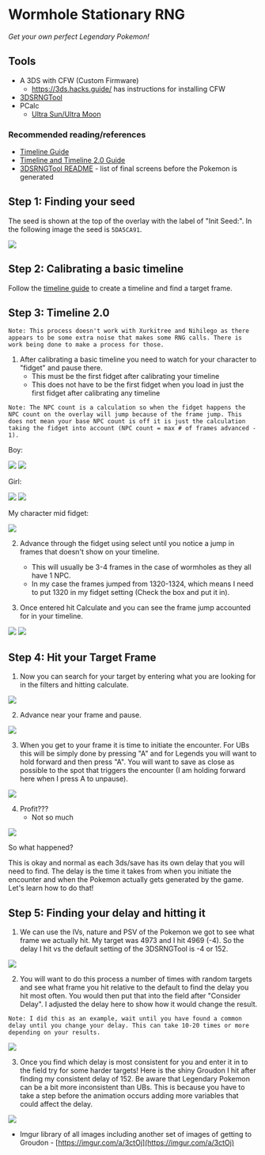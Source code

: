 # Wormhole Stationary RNG

_Get your own perfect Legendary Pokemon!_

## Tools

- A 3DS with CFW (Custom Firmware)
   - https://3ds.hacks.guide/ has instructions for installing CFW
- [3DSRNGTool](https://github.com/wwwwwwzx/3DSRNGTool/releases)
- PCalc
  - [Ultra Sun/Ultra Moon](https://pokemonrng.com/downloads/pcalc/pcalc-usum.zip)

### Recommended reading/references

- [Timeline Guide](https://pokemonrng.com/guides/usum/en/Timeline%20Guide.md)
- [Timeline and Timeline 2.0 Guide](https://github.com/wwwwwwzx/3DSRNGTool/wiki/Gen7-Timeline-Calibration-%28PokeCalcNTR-Only%29)
- [3DSRNGTool README](https://github.com/wwwwwwzx/3DSRNGTool/blob/master/README.md) - list of final screens before the Pokemon is generated

## Step 1: Finding your seed

The seed is shown at the top of the overlay with the label of "Init Seed:". In the following image the seed is `5DA5CA91`.

![](https://i.imgur.com/FXtylJx.png)

## Step 2: Calibrating a basic timeline

Follow the [timeline guide](https://pokemonrng.com/guides/usum/en/Timeline%20Guide.md) to create a timeline and find a target frame.

## Step 3: Timeline 2.0

```
Note: This process doesn't work with Xurkitree and Nihilego as there appears to be some extra noise that makes some RNG calls. There is work being done to make a process for those.
```

1. After calibrating a basic timeline you need to watch for your character to "fidget" and pause there.
   - This must be the first fidget after calibrating your timeline
   - This does not have to be the first fidget when you load in just the first fidget after calibrating any timeline

```
Note: The NPC count is a calculation so when the fidget happens the NPC count on the overlay will jump because of the frame jump. This does not mean your base NPC count is off it is just the calculation taking the fidget into account (NPC count = max # of frames advanced - 1).
```

Boy:

![](https://camo.githubusercontent.com/6319d400d9f87d6dceda41b36caad2bc2a03d905/68747470733a2f2f692e696d6775722e636f6d2f6d41794a3149372e676966) ![](https://camo.githubusercontent.com/dfd85f146d791e87030b5c402100fb64ea711837/68747470733a2f2f692e696d6775722e636f6d2f62587a704d42702e676966)

Girl:

![](https://camo.githubusercontent.com/783ad84d0ba843a82f8ceae7224f88d12278a35c/68747470733a2f2f692e696d6775722e636f6d2f637735787770432e676966) ![](https://camo.githubusercontent.com/4d46716f6dbda58e43acbb7a4837644e6b99bfd9/68747470733a2f2f692e696d6775722e636f6d2f4e6c78337278452e676966)

My character mid fidget:

![](https://i.imgur.com/lhAMvJk.png)

2. Advance through the fidget using select until you notice a jump in frames that doesn't show on your timeline.

   - This will usually be 3-4 frames in the case of wormholes as they all have 1 NPC.
   - In my case the frames jumped from 1320-1324, which means I need to put 1320 in my fidget setting (Check the box and put it in).

3. Once entered hit Calculate and you can see the frame jump accounted for in your timeline.

![](https://i.imgur.com/VtG9yur.jpg) ![](https://i.imgur.com/09VjphH.jpg)

## Step 4: Hit your Target Frame

1. Now you can search for your target by entering what you are looking for in the filters and hitting calculate.

![](https://i.imgur.com/XMni0tq.jpg)

2. Advance near your frame and pause.

![](https://i.imgur.com/ro0o8yq.png)

3. When you get to your frame it is time to initiate the encounter. For UBs this will be simply done by pressing "A" and for Legends you will want to hold forward and then press "A". You will want to save as close as possible to the spot that triggers the encounter (I am holding forward here when I press A to unpause).

![](https://i.imgur.com/TJBM800.png)

4. Profit???
   - Not so much

![](https://i.imgur.com/z3vbvfe.png)

So what happened?

This is okay and normal as each 3ds/save has its own delay that you will need to find. The delay is the time it takes from when you initiate the encounter and when the Pokemon actually gets generated by the game. Let's learn how to do that!

## Step 5: Finding your delay and hitting it

1. We can use the IVs, nature and PSV of the Pokemon we got to see what frame we actually hit. My target was 4973 and I hit 4969 (-4). So the delay I hit vs the default setting of the 3DSRNGTool is -4 or 152.

![](https://i.imgur.com/3arvrHP.jpg)

2. You will want to do this process a number of times with random targets and see what frame you hit relative to the default to find the delay you hit most often. You would then put that into the field after "Consider Delay". I adjusted the delay here to show how it would change the result.

```
Note: I did this as an example, wait until you have found a common delay until you change your delay. This can take 10-20 times or more depending on your results.
```

![](https://i.imgur.com/THTHPpK.jpg)

3. Once you find which delay is most consistent for you and enter it in to the field try for some harder targets! Here is the shiny Groudon I hit after finding my consistent delay of 152. Be aware that Legendary Pokemon can be a bit more inconsistent than UBs. This is because you have to take a step before the animation occurs adding more variables that could affect the delay.

![](https://i.imgur.com/SnhyISc.png)

- Imgur library of all images including another set of images of getting to Groudon - [https://imgur.com/a/3ctOj](https://imgur.com/a/3ctOj)
